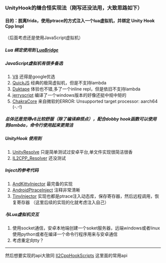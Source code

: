 ### UnityHook的缝合怪实现法（刚写还没法用，大致思路如下）

#### 目的：脱离frida，使用ptrace的方式注入一个lua虚拟机，并绑定 Unity Hook Cpp Impl
（后面考虑还是使用JavaScript虚拟机）

##### Lua 绑定使用到 [LuaBridge](https://github.com/vinniefalco/LuaBridge) 

##### JavaScript虚拟机有很多备选
1. [V8](https://chromium.googlesource.com/v8/v8.git) 还得是google优选
2. [QuickJS](https://github.com/bellard/quickjs) 经典的极简虚拟机，但是不支持lambda
3. [Duktape](https://github.com/svaarala/duktape) 体验也不错,多了一个inline repl，但是依旧不支持lambda
4. [jerryscript](https://github.com/jerryscript-project/jerryscript) 编译了一个windows版本的好像还挺中规中矩的
5. [ChakraCore](https://github.com/chakra-core/ChakraCore) 来自微软的ERROR: Unsupported target processor: aarch64 (-.-!)
   
##### 总体还是觉得v8比较舒服（除了编译麻烦点），配合dobby hook函数可以使用到lambda，命令行使用起来更简洁

##### UnityHook 使用到
1. [UnityResolve](https://github.com/issuimo/UnityResolve.hpp)  只是简单测试过安卓平台,单文件实现很简洁很香
2. [IL2CPP_Resolver](https://github.com/sneakyevil/IL2CPP_Resolver)  还没测试

##### Inject的参考代码
1. [AndKittyInjector](https://github.com/MJx0/AndKittyInjector) 最完备的实现
2. [AndroidPtraceInject](https://github.com/SsageParuders/AndroidPtraceInject) 注释非常清晰
3. [TinyInjector](https://github.com/shunix/TinyInjector)
实现也都是ptrace注入动态库，保存寄存器，然后远程调用，恢复寄存器 （这里后续的实现的化就考虑注入自己）

##### 与Lua虚拟机交互
1. 使用socket通信，安卓本地端创建一个soket服务器，远端windows或者linux使用python或者在编译一个命令行程序用来与安卓通信
2. 考虑重定向tty？

---

然后想要实现的api大致同 [Il2CppHookScripts](https://github.com/axhlzy/Il2CppHookScripts) 这里面的常用api
